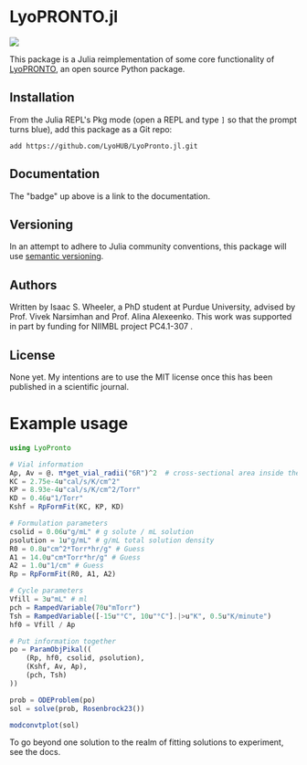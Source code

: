 # LyoPRONTO.jl
[![](https://img.shields.io/badge/docs-dev-blue.svg)](https://LyoHUB.github.io/LyoPronto.jl/dev)

This package is a Julia reimplementation of some core functionality of [LyoPRONTO](https://github.com/LyoHUB/LyoPronto), an open source Python package.

## Installation

From the Julia REPL's Pkg mode (open a REPL and type `]` so that the prompt turns blue), add this package as a Git repo:
```
add https://github.com/LyoHUB/LyoPronto.jl.git
```

## Documentation

The "badge" up above is a link to the documentation.

## Versioning

In an attempt to adhere to Julia community conventions, this package will use [semantic versioning](semver.org).

## Authors

Written by Isaac S. Wheeler, a PhD student at Purdue University, advised by Prof. Vivek Narsimhan and Prof. Alina Alexeenko. 
This work was supported in part by funding for NIIMBL project PC4.1-307 .

## License

None yet. My intentions are to use the MIT license once this has been published in a scientific journal.

# Example usage

```julia
using LyoPronto

# Vial information
Ap, Av = @. π*get_vial_radii("6R")^2  # cross-sectional area inside the vial
KC = 2.75e-4u"cal/s/K/cm^2"
KP = 8.93e-4u"cal/s/K/cm^2/Torr"
KD = 0.46u"1/Torr"
Kshf = RpFormFit(KC, KP, KD)

# Formulation parameters
csolid = 0.06u"g/mL" # g solute / mL solution
ρsolution = 1u"g/mL" # g/mL total solution density
R0 = 0.8u"cm^2*Torr*hr/g" # Guess
A1 = 14.0u"cm*Torr*hr/g" # Guess
A2 = 1.0u"1/cm" # Guess
Rp = RpFormFit(R0, A1, A2)

# Cycle parameters
Vfill = 3u"mL" # ml
pch = RampedVariable(70u"mTorr")
Tsh = RampedVariable([-15u"°C", 10u"°C"].|>u"K", 0.5u"K/minute")
hf0 = Vfill / Ap

# Put information together
po = ParamObjPikal((
    (Rp, hf0, csolid, ρsolution),
    (Kshf, Av, Ap),
    (pch, Tsh)
))

prob = ODEProblem(po)
sol = solve(prob, Rosenbrock23())

modconvtplot(sol)
```

To go beyond one solution to the realm of fitting solutions to experiment, see the docs.